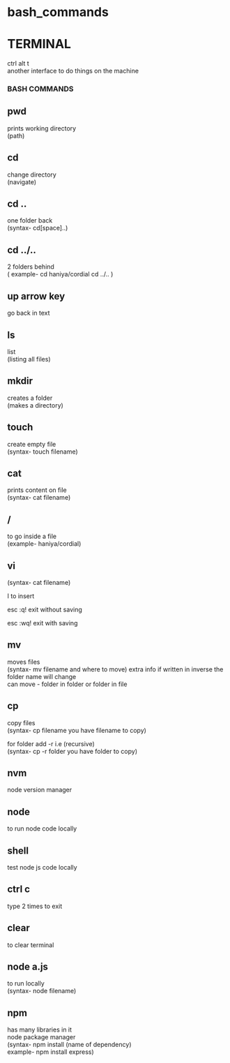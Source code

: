 # bash_commands
<h1>TERMINAL</h1>
ctrl alt t <br>
another interface to do things on the machine


<h3>BASH COMMANDS</h3>
<h2>pwd</h2>
prints working directory <br>
(path)

<h2>cd </h2>
change directory <br>
(navigate)

<h2>cd ..  </h2>
one folder back <br>
(syntax- cd[space]..)

<h2>cd ../..  </h2>
2 folders behind <br>
( example- cd haniya/cordial
cd ../.. )   

<h2>up arrow key</h2>
go back in text

<h2>ls</h2>
list <br>
(listing all files)

<h2>mkdir</h2>
creates a folder <br>
(makes a directory)

<h2>touch </h2>
create empty file  <br>
(syntax- touch filename)

<h2>cat</h2>
prints content on file <br>
(syntax- cat filename)

<h2>/</h2>
to go inside a file  <br>
(example- haniya/cordial)

<h2>vi</h2>
(syntax- cat filename) <br>

I to insert <br>

esc :q!
exit without saving <br>

esc :wq!
exit with saving <br>

<h2>mv</h2>
moves files <br>
(syntax- mv filename and where to move) extra info if written in inverse the folder name will change <br>
can move - folder in folder or folder in file <br>

<h2>cp</h2>
copy files <br>
(syntax- cp filename you have filename to copy)

for folder add -r i.e (recursive) <br>
(syntax- cp -r folder you have folder to copy) <br>

<h2>nvm</h2>
node version manager <br>

<h2>node</h2>
to run node code locally <br>

<h2>shell</h2>
test node js code locally <br>

<h2>ctrl c</h2>
type 2 times to exit <br>

<h2>clear</h2>
to clear terminal <br>

<h2>node a.js</h2>
to run locally <br>
(syntax- node filename)

<h2>npm</h2>
has many libraries in it <br>
node package manager <br>
(syntax- npm install (name of dependency) <br>
example- npm install express) <br>





